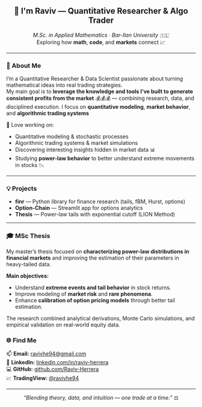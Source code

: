 
<h2 align="center"> 👋 I'm Raviv — Quantitative Researcher & Algo Trader</h2>

<p align="center">
  <em>M.Sc. in Applied Mathematics · Bar-Ilan University 🇮🇱</em><br>
  Exploring how <b>math</b>, <b>code</b>, and <b>markets</b> connect 📈
</p>

---

### 🚀 About Me  
I’m a Quantitative Researcher & Data Scientist passionate about turning mathematical ideas into real trading strategies.  
My main goal is to **leverage the knowledge and tools I’ve built to generate consistent profits from the market** 💰💰💰 — combining research, data, and disciplined execution.
I focus on **quantitative modeling**, **market behavior**, and **algorithmic trading systems**

🧩 Love working on:  
- Quantitative modeling & stochastic processes  
- Algorithmic trading systems & market simulations
- Discovering interesting insights hidden in market data 📊
- Studying **power-law behavior** to better understand extreme movements in stocks 📉  

---

### 💡 Projects  
- **finr** — Python library for finance research (tails, fBM, Hurst, options)  
- **Option-Chain** — Streamlit app for options analytics  
- **Thesis** — Power-law tails with exponential cutoff (LION Method)  

---

### 🎓 MSc Thesis  

My master’s thesis focused on **characterizing power-law distributions in financial markets** and improving the estimation of their parameters in heavy-tailed data.  

**Main objectives:**
- Understand **extreme events and tail behavior** in stock returns.  
- Improve modeling of **market risk** and **rare phenomena**.  
- Enhance **calibration of option pricing models** through better tail estimation.  

The research combined analytical derivations, Monte Carlo simulations, and empirical validation on real-world equity data.


### 🌐 Find Me  
📫 **Email:** [ravivhe94@gmail.com](mailto:ravivhe94@gmail.com)  
💼 **LinkedIn:** [linkedin.com/in/raviv-herrera](https://www.linkedin.com/in/raviv-herrera)  
💻 **GitHub:** [github.com/Raviv-Herrera](https://github.com/Raviv-Herrera)  
📈 **TradingView:** [@ravivhe94](https://www.tradingview.com/u/ravivhe94/)

---

<p align="center">
  <i>“Blending theory, data, and intuition — one trade at a time.”</i> ⚖️
</p>
<!---
Raviv-Herrera/Raviv-Herrera is a ✨ special ✨ repository because its `README.md` (this file) appears on your GitHub profile.
You can click the Preview link to take a look at your changes.
--->
